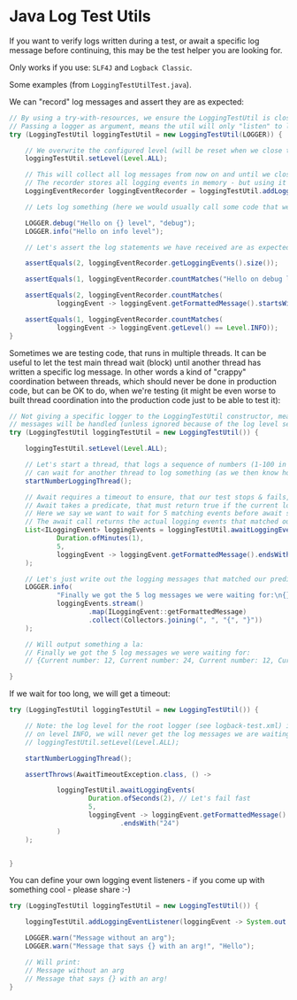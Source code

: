 # Java Log Test Utils

If you want to verify logs written during a test, or await a specific log message before continuing, this
may be the test helper you are looking for.

Only works if you use: `SLF4J` and `Logback Classic`.

Some examples (from `LoggingTestUtilTest.java`).

We can "record" log messages and assert they are as expected:
```java
// By using a try-with-resources, we ensure the LoggingTestUtil is closed when done (which unregister's its log appender).
// Passing a logger as argument, means the util will only "listen" to log messages written to this logger or one of its descendants.
try (LoggingTestUtil loggingTestUtil = new LoggingTestUtil(LOGGER)) {

    // We overwrite the configured level (will be reset when we close the LoggingTestUtil).
    loggingTestUtil.setLevel(Level.ALL);

    // This will collect all log messages from now on and until we close the LoggingTestUtil.
    // The recorder stores all logging events in memory - but using it in a single test shouldn't be a problem.
    LoggingEventRecorder loggingEventRecorder = loggingTestUtil.addLoggingEventRecorder();

    // Lets log something (here we would usually call some code that we expect to write some log statements when run)

    LOGGER.debug("Hello on {} level", "debug");
    LOGGER.info("Hello on info level");

    // Let's assert the log statements we have received are as expected

    assertEquals(2, loggingEventRecorder.getLoggingEvents().size());

    assertEquals(1, loggingEventRecorder.countMatches("Hello on debug level"));

    assertEquals(2, loggingEventRecorder.countMatches(
            loggingEvent -> loggingEvent.getFormattedMessage().startsWith("Hello")));

    assertEquals(1, loggingEventRecorder.countMatches(
            loggingEvent -> loggingEvent.getLevel() == Level.INFO));
}
```

Sometimes we are testing code, that runs in multiple threads. It can be useful to let the test main thread wait (block) until another
thread has written a specific log message. In other words a kind of "crappy" coordination between threads, which should never be done
in production code, but can be OK to do, when we're testing (it might be even worse to built thread coordination into the production
code just to be able to test it):
```java
// Not giving a specific logger to the LoggingTestUtil constructor, means it will use the root logger, which in turn means all log
// messages will be handled (unless ignored because of the log level set in the config).
try (LoggingTestUtil loggingTestUtil = new LoggingTestUtil()) {

    loggingTestUtil.setLevel(Level.ALL);

    // Let's start a thread, that logs a sequence of numbers (1-100 in a never ending loop), just to simulate a situation, where we
    // can wait for another thread to log something (as we then know how far it is), before we let the main test thread continue.
    startNumberLoggingThread();

    // Await requires a timeout to ensure, that our test stops & fails, even if the log message(s) we are waiting for never comes.
    // Await takes a predicate, that must return true if the current logging event is one of those we waited for.
    // Here we say we want to wait for 5 matching events before await should return.
    // The await call returns the actual logging events that matched our predicate.
    List<ILoggingEvent> loggingEvents = loggingTestUtil.awaitLoggingEvents(
            Duration.ofMinutes(1),
            5,
            loggingEvent -> loggingEvent.getFormattedMessage().endsWith("12") || loggingEvent.getFormattedMessage().endsWith("24")
    );

    // Let's just write out the logging messages that matched our predicate.
    LOGGER.info(
            "Finally we got the 5 log messages we were waiting for:\n{}",
            loggingEvents.stream()
                    .map(ILoggingEvent::getFormattedMessage)
                    .collect(Collectors.joining(", ", "{", "}"))
    );

    // Will output something a la:
    // Finally we got the 5 log messages we were waiting for:
    // {Current number: 12, Current number: 24, Current number: 12, Current number: 24, Current number: 12}

}
```

If we wait for too long, we will get a timeout:
```java
try (LoggingTestUtil loggingTestUtil = new LoggingTestUtil()) {

    // Note: the log level for the root logger (see logback-test.xml) is set to Level WARN, and as the number logging thread logs
    // on level INFO, we will never get the log messages we are waiting for.
    // loggingTestUtil.setLevel(Level.ALL);

    startNumberLoggingThread();

    assertThrows(AwaitTimeoutException.class, () ->

            loggingTestUtil.awaitLoggingEvents(
                    Duration.ofSeconds(2), // Let's fail fast
                    5,
                    loggingEvent -> loggingEvent.getFormattedMessage().endsWith("12") || loggingEvent.getFormattedMessage()
                            .endsWith("24")
            )
    );


}
```

You can define your own logging event listeners - if you come up with something cool - please share :-)
```java
try (LoggingTestUtil loggingTestUtil = new LoggingTestUtil()) {

    loggingTestUtil.addLoggingEventListener(loggingEvent -> System.out.println(loggingEvent.getMessage()));

    LOGGER.warn("Message without an arg");
    LOGGER.warn("Message that says {} with an arg!", "Hello");

    // Will print:
    // Message without an arg
    // Message that says {} with an arg!
}
```

